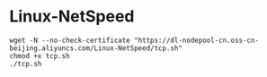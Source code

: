 # Linux-NetSpeed
```
wget -N --no-check-certificate "https://dl-nodepool-cn.oss-cn-beijing.aliyuncs.com/Linux-NetSpeed/tcp.sh"
chmod +x tcp.sh
./tcp.sh
```
